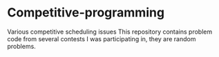 # Competitive-programming
Various competitive scheduling issues
This repository contains problem code from several contests I was participating in, they are random problems.
